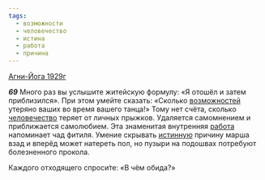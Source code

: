 ```yaml
---
tags:
  - возможности
  - человечество
  - истина
  - работа
  - причина
---
```


[Агни-Йога 1929г](https://127.0.0.1:4002/agni/1929)

___69___
Много раз вы услышите житейскую формулу: «Я отошёл и затем приблизился». При этом умейте сказать: «Сколько [возможностей](../../../tags/#возможности) утеряно ваших во время вашего танца!» Тому нет счёта, сколько [человечество](../../../tags/#человечество) теряет от личных прыжков. Удаляется самомнением и приближается самолюбием. Эта знаменитая внутренняя [работа](../../../tags/#работа) напоминает чад фитиля. Умение скрывать [истинную](../../../tags/#истина) причину марша взад и вперёд может натереть пол, но пузыри на подошвах потребуют болезненного прокола.   

Каждого отходящего спроси́те: «В чём обида?»